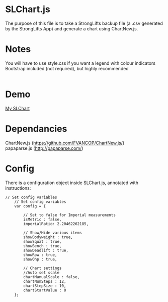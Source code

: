 # SLChart.js<br>
The purpose of this file is to take a StrongLifts backup file (a .csv generated by the StrongLifts App) and generate a chart using ChartNew.js.<br>
# Notes<br>
You will have to use style.css if you want a legend with colour indicators<br>
Bootstrap included (not required), but highly recommended<br>
<br>
# Demo
[My SLChart](http://zachtoogood.com/files/SLChart/index.html)<br>
# Dependancies<br>
ChartNew.js (https://github.com/FVANCOP/ChartNew.js/)<br>
papaparse.js (http://papaparse.com/)<br>
# Config<br>
There is a configuration object inside SLChart.js, annotated with instructions:
```
// Set config variables
	// Set config variables
	var config = {
	
		// Set to false for Imperial measurements
        isMetric : false,
		imperialRatio: 2.20462262185,
		
		// Show/Hide various items
		showBodyweight : true, 
		showSquat : true,
		showBench : true,
		showDeadlift : true,
		showRow : true,
		showOhp : true,
		
		// Chart settings
		//Auto set scale
		chartManualScale : false, 
		chartNumSteps : 12, 
		chartStepSize : 10, 
		chartStartValue : 0
	};
```

